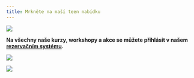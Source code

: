 ```yaml
---
title: Mrkněte na naší teen nabídku
---
```

![](/images/uploads/teen_web.jpg)

**Na všechny naše kurzy, workshopy a akce se můžete přihlásit v našem [rezervačním systému](https://vigvam.webooker.eu/).**

![](/images/uploads/zkousky_nanecisto-72-24-in-.jpg)

![](/images/uploads/baner_cj.jpg)